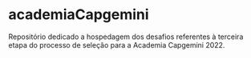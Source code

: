 # academiaCapgemini
Repositório dedicado a hospedagem dos desafios referentes à terceira etapa do processo de seleção para a Academia Capgemini 2022. 
